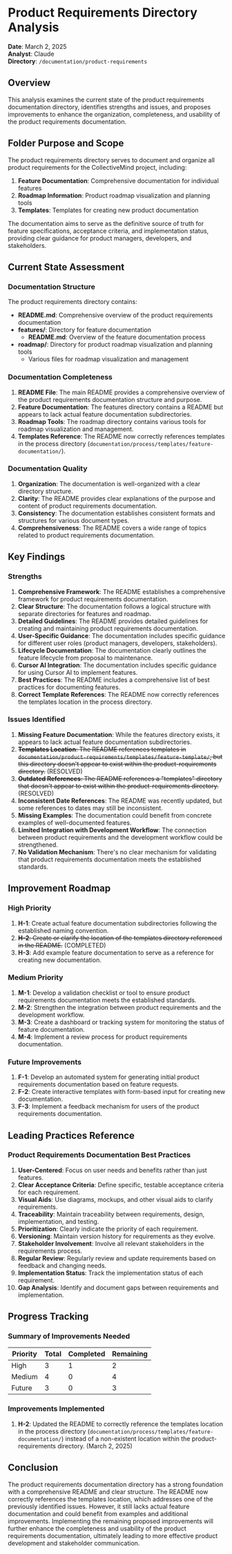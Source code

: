 # Product Requirements Directory Analysis

**Date**: March 2, 2025  
**Analyst**: Claude  
**Directory**: `/documentation/product-requirements`

## Overview

This analysis examines the current state of the product requirements documentation directory, identifies strengths and issues, and proposes improvements to enhance the organization, completeness, and usability of the product requirements documentation.

## Folder Purpose and Scope

The product requirements directory serves to document and organize all product requirements for the CollectiveMind project, including:

1. **Feature Documentation**: Comprehensive documentation for individual features
2. **Roadmap Information**: Product roadmap visualization and planning tools
3. **Templates**: Templates for creating new product documentation

The documentation aims to serve as the definitive source of truth for feature specifications, acceptance criteria, and implementation status, providing clear guidance for product managers, developers, and stakeholders.

## Current State Assessment

### Documentation Structure

The product requirements directory contains:
- **README.md**: Comprehensive overview of the product requirements documentation
- **features/**: Directory for feature documentation
  - **README.md**: Overview of the feature documentation process
- **roadmap/**: Directory for product roadmap visualization and planning tools
  - Various files for roadmap visualization and management

### Documentation Completeness

1. **README File**: The main README provides a comprehensive overview of the product requirements documentation structure and purpose.
2. **Feature Documentation**: The features directory contains a README but appears to lack actual feature documentation subdirectories.
3. **Roadmap Tools**: The roadmap directory contains various tools for roadmap visualization and management.
4. **Templates Reference**: The README now correctly references templates in the process directory (`documentation/process/templates/feature-documentation/`).

### Documentation Quality

1. **Organization**: The documentation is well-organized with a clear directory structure.
2. **Clarity**: The README provides clear explanations of the purpose and content of product requirements documentation.
3. **Consistency**: The documentation establishes consistent formats and structures for various document types.
4. **Comprehensiveness**: The README covers a wide range of topics related to product requirements documentation.

## Key Findings

### Strengths

1. **Comprehensive Framework**: The README establishes a comprehensive framework for product requirements documentation.
2. **Clear Structure**: The documentation follows a logical structure with separate directories for features and roadmap.
3. **Detailed Guidelines**: The README provides detailed guidelines for creating and maintaining product requirements documentation.
4. **User-Specific Guidance**: The documentation includes specific guidance for different user roles (product managers, developers, stakeholders).
5. **Lifecycle Documentation**: The documentation clearly outlines the feature lifecycle from proposal to maintenance.
6. **Cursor AI Integration**: The documentation includes specific guidance for using Cursor AI to implement features.
7. **Best Practices**: The README includes a comprehensive list of best practices for documenting features.
8. **Correct Template References**: The README now correctly references the templates location in the process directory.

### Issues Identified

1. **Missing Feature Documentation**: While the features directory exists, it appears to lack actual feature documentation subdirectories.
2. ~~**Templates Location**: The README references templates in `documentation/product-requirements/templates/feature-template/`, but this directory doesn't appear to exist within the product-requirements directory.~~ (RESOLVED)
3. ~~**Outdated References**: The README references a "templates" directory that doesn't appear to exist within the product-requirements directory.~~ (RESOLVED)
4. **Inconsistent Date References**: The README was recently updated, but some references to dates may still be inconsistent.
5. **Missing Examples**: The documentation could benefit from concrete examples of well-documented features.
6. **Limited Integration with Development Workflow**: The connection between product requirements and the development workflow could be strengthened.
7. **No Validation Mechanism**: There's no clear mechanism for validating that product requirements documentation meets the established standards.

## Improvement Roadmap

### High Priority

1. **H-1**: Create actual feature documentation subdirectories following the established naming convention.
2. ~~**H-2**: Create or clarify the location of the templates directory referenced in the README.~~ (COMPLETED)
3. **H-3**: Add example feature documentation to serve as a reference for creating new documentation.

### Medium Priority

1. **M-1**: Develop a validation checklist or tool to ensure product requirements documentation meets the established standards.
2. **M-2**: Strengthen the integration between product requirements and the development workflow.
3. **M-3**: Create a dashboard or tracking system for monitoring the status of feature documentation.
4. **M-4**: Implement a review process for product requirements documentation.

### Future Improvements

1. **F-1**: Develop an automated system for generating initial product requirements documentation based on feature requests.
2. **F-2**: Create interactive templates with form-based input for creating new documentation.
3. **F-3**: Implement a feedback mechanism for users of the product requirements documentation.

## Leading Practices Reference

### Product Requirements Documentation Best Practices

1. **User-Centered**: Focus on user needs and benefits rather than just features.
2. **Clear Acceptance Criteria**: Define specific, testable acceptance criteria for each requirement.
3. **Visual Aids**: Use diagrams, mockups, and other visual aids to clarify requirements.
4. **Traceability**: Maintain traceability between requirements, design, implementation, and testing.
5. **Prioritization**: Clearly indicate the priority of each requirement.
6. **Versioning**: Maintain version history for requirements as they evolve.
7. **Stakeholder Involvement**: Involve all relevant stakeholders in the requirements process.
8. **Regular Review**: Regularly review and update requirements based on feedback and changing needs.
9. **Implementation Status**: Track the implementation status of each requirement.
10. **Gap Analysis**: Identify and document gaps between requirements and implementation.

## Progress Tracking

### Summary of Improvements Needed

| Priority | Total | Completed | Remaining |
|----------|-------|-----------|-----------|
| High     | 3     | 1         | 2         |
| Medium   | 4     | 0         | 4         |
| Future   | 3     | 0         | 3         |

### Improvements Implemented

1. **H-2**: Updated the README to correctly reference the templates location in the process directory (`documentation/process/templates/feature-documentation/`) instead of a non-existent location within the product-requirements directory. (March 2, 2025)

## Conclusion

The product requirements documentation directory has a strong foundation with a comprehensive README and clear structure. The README now correctly references the templates location, which addresses one of the previously identified issues. However, it still lacks actual feature documentation and could benefit from examples and additional improvements. Implementing the remaining proposed improvements will further enhance the completeness and usability of the product requirements documentation, ultimately leading to more effective product development and stakeholder communication. 
